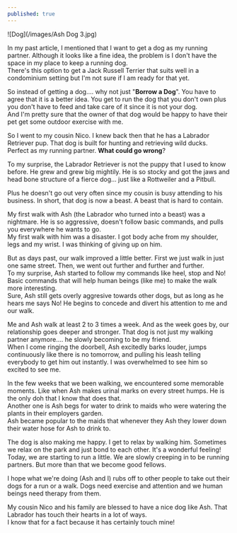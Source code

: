 ```yaml
---
published: true
---
```

![Dog](/images/Ash Dog 3.jpg)

In my past article, I mentioned that I want to get a dog as my running partner. Although it looks like a fine idea, the problem is I don't have the space in my place to keep a running dog.   
There's this option to get a Jack Russell Terrier that suits well in a condominium setting but I'm not sure if I am ready for that yet.

So instead of getting a dog.... why not just "**Borrow a Dog**". You have to agree that it is a better idea. You get to run the dog that you don't own plus you don't have to feed and take care of it since it is not your dog.   
And I'm pretty sure that the owner of that dog would be happy to have their pet get some outdoor exercise with me.

So I went to my cousin Nico. I knew back then that he has a Labrador Retriever pup. That dog is built for hunting and retrieving wild ducks. Perfect as my running partner. **What could go wrong**?

To my surprise, the Labrador Retriever is not the puppy that I used to know before. He grew and grew big mightily. He is so stocky and got the jaws and head bone structure of a fierce dog... just like a Rottweiler and a Pitbull.

Plus he doesn't go out very often since my cousin is busy attending to his business. In short, that dog is now a beast. A beast that is hard to contain.

My first walk with Ash (the Labrador who turned into a beast) was a nightmare. He is so aggressive, doesn't follow basic commands, and pulls you everywhere he wants to go.   
My first walk with him was a disaster. I got body ache from my shoulder, legs and my wrist. I was thinking of giving up on him.

But as days past, our walk improved a little better. First we just walk in just one same street. Then, we went out further and further and further.   
To my surprise, Ash started to follow my commands like heel, stop and No! Basic commands that will help human beings (like me) to make the walk more interesting.   
Sure, Ash still gets overly aggresive towards other dogs, but as long as he hears me says No! He begins to concede and divert his attention to me and our walk.

Me and Ash walk at least 2 to 3 times a week. And as the week goes by, our relationship goes deeper and stronger. That dog is not just my walking partner anymore.... he slowly becoming to be my friend.   
When I come ringing the doorbell, Ash excitedly barks louder, jumps continuously like there is no tomorrow, and pulling his leash telling everybody to get him out instantly. 
I was overwhelmed to see him so excited to see me.   

In the few weeks that we been walking, we encountered some memorable moments. Like when Ash makes urinal marks on every street humps. He is the only doh that I know that does that.   
Another one is Ash begs for water to drink to maids who were watering the plants in their employers garden.   
Ash became popular to the maids that whenever they Ash they lower down their water hose for Ash to drink to.

The dog is also making me happy. I get to relax by walking him. Sometimes we relax on the park and just bond to each other. It's a wonderful feeling!   
Today, we are starting to run a little. We are slowly creeping in to be running partners. But more than that we become good fellows.

I hope what we're doing (Ash and I) rubs off to other people to take out their dogs for a run or a walk. Dogs need exercise and attention and we human beings need therapy from them.

My cousin Nico and his family are blessed to have a nice dog like Ash. That Labrador has touch their hearts in a lot of ways.   
I know that for a fact because it has certainly touch mine!

